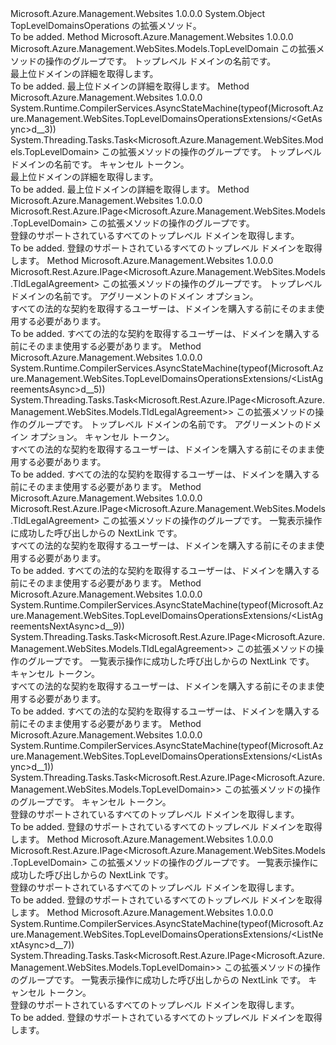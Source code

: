 <Type Name="TopLevelDomainsOperationsExtensions" FullName="Microsoft.Azure.Management.WebSites.TopLevelDomainsOperationsExtensions">
  <TypeSignature Language="C#" Value="public static class TopLevelDomainsOperationsExtensions" />
  <TypeSignature Language="ILAsm" Value=".class public auto ansi abstract sealed beforefieldinit TopLevelDomainsOperationsExtensions extends System.Object" />
  <TypeSignature Language="DocId" Value="T:Microsoft.Azure.Management.WebSites.TopLevelDomainsOperationsExtensions" />
  <TypeSignature Language="VB.NET" Value="Public Module TopLevelDomainsOperationsExtensions" />
  <TypeSignature Language="F#" Value="type TopLevelDomainsOperationsExtensions = class" />
  <AssemblyInfo>
    <AssemblyName>Microsoft.Azure.Management.Websites</AssemblyName>
    <AssemblyVersion>1.0.0.0</AssemblyVersion>
  </AssemblyInfo>
  <Base>
    <BaseTypeName>System.Object</BaseTypeName>
  </Base>
  <Interfaces />
  <Docs>
    <summary>
            TopLevelDomainsOperations の拡張メソッド。
            </summary>
    <remarks>To be added.</remarks>
  </Docs>
  <Members>
    <Member MemberName="Get">
      <MemberSignature Language="C#" Value="public static Microsoft.Azure.Management.WebSites.Models.TopLevelDomain Get (this Microsoft.Azure.Management.WebSites.ITopLevelDomainsOperations operations, string name);" />
      <MemberSignature Language="ILAsm" Value=".method public static hidebysig class Microsoft.Azure.Management.WebSites.Models.TopLevelDomain Get(class Microsoft.Azure.Management.WebSites.ITopLevelDomainsOperations operations, string name) cil managed" />
      <MemberSignature Language="DocId" Value="M:Microsoft.Azure.Management.WebSites.TopLevelDomainsOperationsExtensions.Get(Microsoft.Azure.Management.WebSites.ITopLevelDomainsOperations,System.String)" />
      <MemberSignature Language="VB.NET" Value="&lt;Extension()&gt;&#xA;Public Function Get (operations As ITopLevelDomainsOperations, name As String) As TopLevelDomain" />
      <MemberSignature Language="F#" Value="static member Get : Microsoft.Azure.Management.WebSites.ITopLevelDomainsOperations * string -&gt; Microsoft.Azure.Management.WebSites.Models.TopLevelDomain" Usage="Microsoft.Azure.Management.WebSites.TopLevelDomainsOperationsExtensions.Get (operations, name)" />
      <MemberType>Method</MemberType>
      <AssemblyInfo>
        <AssemblyName>Microsoft.Azure.Management.Websites</AssemblyName>
        <AssemblyVersion>1.0.0.0</AssemblyVersion>
      </AssemblyInfo>
      <ReturnValue>
        <ReturnType>Microsoft.Azure.Management.WebSites.Models.TopLevelDomain</ReturnType>
      </ReturnValue>
      <Parameters>
        <Parameter Name="operations" Type="Microsoft.Azure.Management.WebSites.ITopLevelDomainsOperations" RefType="this" />
        <Parameter Name="name" Type="System.String" />
      </Parameters>
      <Docs>
        <param name="operations">
            この拡張メソッドの操作のグループです。
            </param>
        <param name="name">
            トップレベル ドメインの名前です。
            </param>
        <summary>
            最上位ドメインの詳細を取得します。
            </summary>
        <returns>To be added.</returns>
        <remarks>
            最上位ドメインの詳細を取得します。
            </remarks>
      </Docs>
    </Member>
    <Member MemberName="GetAsync">
      <MemberSignature Language="C#" Value="public static System.Threading.Tasks.Task&lt;Microsoft.Azure.Management.WebSites.Models.TopLevelDomain&gt; GetAsync (this Microsoft.Azure.Management.WebSites.ITopLevelDomainsOperations operations, string name, System.Threading.CancellationToken cancellationToken = null);" />
      <MemberSignature Language="ILAsm" Value=".method public static hidebysig class System.Threading.Tasks.Task`1&lt;class Microsoft.Azure.Management.WebSites.Models.TopLevelDomain&gt; GetAsync(class Microsoft.Azure.Management.WebSites.ITopLevelDomainsOperations operations, string name, valuetype System.Threading.CancellationToken cancellationToken) cil managed" />
      <MemberSignature Language="DocId" Value="M:Microsoft.Azure.Management.WebSites.TopLevelDomainsOperationsExtensions.GetAsync(Microsoft.Azure.Management.WebSites.ITopLevelDomainsOperations,System.String,System.Threading.CancellationToken)" />
      <MemberSignature Language="F#" Value="static member GetAsync : Microsoft.Azure.Management.WebSites.ITopLevelDomainsOperations * string * System.Threading.CancellationToken -&gt; System.Threading.Tasks.Task&lt;Microsoft.Azure.Management.WebSites.Models.TopLevelDomain&gt;" Usage="Microsoft.Azure.Management.WebSites.TopLevelDomainsOperationsExtensions.GetAsync (operations, name, cancellationToken)" />
      <MemberType>Method</MemberType>
      <AssemblyInfo>
        <AssemblyName>Microsoft.Azure.Management.Websites</AssemblyName>
        <AssemblyVersion>1.0.0.0</AssemblyVersion>
      </AssemblyInfo>
      <Attributes>
        <Attribute>
          <AttributeName>System.Runtime.CompilerServices.AsyncStateMachine(typeof(Microsoft.Azure.Management.WebSites.TopLevelDomainsOperationsExtensions/&lt;GetAsync&gt;d__3))</AttributeName>
        </Attribute>
      </Attributes>
      <ReturnValue>
        <ReturnType>System.Threading.Tasks.Task&lt;Microsoft.Azure.Management.WebSites.Models.TopLevelDomain&gt;</ReturnType>
      </ReturnValue>
      <Parameters>
        <Parameter Name="operations" Type="Microsoft.Azure.Management.WebSites.ITopLevelDomainsOperations" RefType="this" />
        <Parameter Name="name" Type="System.String" />
        <Parameter Name="cancellationToken" Type="System.Threading.CancellationToken" />
      </Parameters>
      <Docs>
        <param name="operations">
            この拡張メソッドの操作のグループです。
            </param>
        <param name="name">
            トップレベル ドメインの名前です。
            </param>
        <param name="cancellationToken">
            キャンセル トークン。
            </param>
        <summary>
            最上位ドメインの詳細を取得します。
            </summary>
        <returns>To be added.</returns>
        <remarks>
            最上位ドメインの詳細を取得します。
            </remarks>
      </Docs>
    </Member>
    <Member MemberName="List">
      <MemberSignature Language="C#" Value="public static Microsoft.Rest.Azure.IPage&lt;Microsoft.Azure.Management.WebSites.Models.TopLevelDomain&gt; List (this Microsoft.Azure.Management.WebSites.ITopLevelDomainsOperations operations);" />
      <MemberSignature Language="ILAsm" Value=".method public static hidebysig class Microsoft.Rest.Azure.IPage`1&lt;class Microsoft.Azure.Management.WebSites.Models.TopLevelDomain&gt; List(class Microsoft.Azure.Management.WebSites.ITopLevelDomainsOperations operations) cil managed" />
      <MemberSignature Language="DocId" Value="M:Microsoft.Azure.Management.WebSites.TopLevelDomainsOperationsExtensions.List(Microsoft.Azure.Management.WebSites.ITopLevelDomainsOperations)" />
      <MemberSignature Language="VB.NET" Value="&lt;Extension()&gt;&#xA;Public Function List (operations As ITopLevelDomainsOperations) As IPage(Of TopLevelDomain)" />
      <MemberSignature Language="F#" Value="static member List : Microsoft.Azure.Management.WebSites.ITopLevelDomainsOperations -&gt; Microsoft.Rest.Azure.IPage&lt;Microsoft.Azure.Management.WebSites.Models.TopLevelDomain&gt;" Usage="Microsoft.Azure.Management.WebSites.TopLevelDomainsOperationsExtensions.List operations" />
      <MemberType>Method</MemberType>
      <AssemblyInfo>
        <AssemblyName>Microsoft.Azure.Management.Websites</AssemblyName>
        <AssemblyVersion>1.0.0.0</AssemblyVersion>
      </AssemblyInfo>
      <ReturnValue>
        <ReturnType>Microsoft.Rest.Azure.IPage&lt;Microsoft.Azure.Management.WebSites.Models.TopLevelDomain&gt;</ReturnType>
      </ReturnValue>
      <Parameters>
        <Parameter Name="operations" Type="Microsoft.Azure.Management.WebSites.ITopLevelDomainsOperations" RefType="this" />
      </Parameters>
      <Docs>
        <param name="operations">
            この拡張メソッドの操作のグループです。
            </param>
        <summary>
            登録のサポートされているすべてのトップレベル ドメインを取得します。
            </summary>
        <returns>To be added.</returns>
        <remarks>
            登録のサポートされているすべてのトップレベル ドメインを取得します。
            </remarks>
      </Docs>
    </Member>
    <Member MemberName="ListAgreements">
      <MemberSignature Language="C#" Value="public static Microsoft.Rest.Azure.IPage&lt;Microsoft.Azure.Management.WebSites.Models.TldLegalAgreement&gt; ListAgreements (this Microsoft.Azure.Management.WebSites.ITopLevelDomainsOperations operations, string name, Microsoft.Azure.Management.WebSites.Models.TopLevelDomainAgreementOption agreementOption);" />
      <MemberSignature Language="ILAsm" Value=".method public static hidebysig class Microsoft.Rest.Azure.IPage`1&lt;class Microsoft.Azure.Management.WebSites.Models.TldLegalAgreement&gt; ListAgreements(class Microsoft.Azure.Management.WebSites.ITopLevelDomainsOperations operations, string name, class Microsoft.Azure.Management.WebSites.Models.TopLevelDomainAgreementOption agreementOption) cil managed" />
      <MemberSignature Language="DocId" Value="M:Microsoft.Azure.Management.WebSites.TopLevelDomainsOperationsExtensions.ListAgreements(Microsoft.Azure.Management.WebSites.ITopLevelDomainsOperations,System.String,Microsoft.Azure.Management.WebSites.Models.TopLevelDomainAgreementOption)" />
      <MemberSignature Language="VB.NET" Value="&lt;Extension()&gt;&#xA;Public Function ListAgreements (operations As ITopLevelDomainsOperations, name As String, agreementOption As TopLevelDomainAgreementOption) As IPage(Of TldLegalAgreement)" />
      <MemberSignature Language="F#" Value="static member ListAgreements : Microsoft.Azure.Management.WebSites.ITopLevelDomainsOperations * string * Microsoft.Azure.Management.WebSites.Models.TopLevelDomainAgreementOption -&gt; Microsoft.Rest.Azure.IPage&lt;Microsoft.Azure.Management.WebSites.Models.TldLegalAgreement&gt;" Usage="Microsoft.Azure.Management.WebSites.TopLevelDomainsOperationsExtensions.ListAgreements (operations, name, agreementOption)" />
      <MemberType>Method</MemberType>
      <AssemblyInfo>
        <AssemblyName>Microsoft.Azure.Management.Websites</AssemblyName>
        <AssemblyVersion>1.0.0.0</AssemblyVersion>
      </AssemblyInfo>
      <ReturnValue>
        <ReturnType>Microsoft.Rest.Azure.IPage&lt;Microsoft.Azure.Management.WebSites.Models.TldLegalAgreement&gt;</ReturnType>
      </ReturnValue>
      <Parameters>
        <Parameter Name="operations" Type="Microsoft.Azure.Management.WebSites.ITopLevelDomainsOperations" RefType="this" />
        <Parameter Name="name" Type="System.String" />
        <Parameter Name="agreementOption" Type="Microsoft.Azure.Management.WebSites.Models.TopLevelDomainAgreementOption" />
      </Parameters>
      <Docs>
        <param name="operations">
            この拡張メソッドの操作のグループです。
            </param>
        <param name="name">
            トップレベル ドメインの名前です。
            </param>
        <param name="agreementOption">
            アグリーメントのドメイン オプション。
            </param>
        <summary>
            すべての法的な契約を取得するユーザーは、ドメインを購入する前にそのまま使用する必要があります。
            </summary>
        <returns>To be added.</returns>
        <remarks>
            すべての法的な契約を取得するユーザーは、ドメインを購入する前にそのまま使用する必要があります。
            </remarks>
      </Docs>
    </Member>
    <Member MemberName="ListAgreementsAsync">
      <MemberSignature Language="C#" Value="public static System.Threading.Tasks.Task&lt;Microsoft.Rest.Azure.IPage&lt;Microsoft.Azure.Management.WebSites.Models.TldLegalAgreement&gt;&gt; ListAgreementsAsync (this Microsoft.Azure.Management.WebSites.ITopLevelDomainsOperations operations, string name, Microsoft.Azure.Management.WebSites.Models.TopLevelDomainAgreementOption agreementOption, System.Threading.CancellationToken cancellationToken = null);" />
      <MemberSignature Language="ILAsm" Value=".method public static hidebysig class System.Threading.Tasks.Task`1&lt;class Microsoft.Rest.Azure.IPage`1&lt;class Microsoft.Azure.Management.WebSites.Models.TldLegalAgreement&gt;&gt; ListAgreementsAsync(class Microsoft.Azure.Management.WebSites.ITopLevelDomainsOperations operations, string name, class Microsoft.Azure.Management.WebSites.Models.TopLevelDomainAgreementOption agreementOption, valuetype System.Threading.CancellationToken cancellationToken) cil managed" />
      <MemberSignature Language="DocId" Value="M:Microsoft.Azure.Management.WebSites.TopLevelDomainsOperationsExtensions.ListAgreementsAsync(Microsoft.Azure.Management.WebSites.ITopLevelDomainsOperations,System.String,Microsoft.Azure.Management.WebSites.Models.TopLevelDomainAgreementOption,System.Threading.CancellationToken)" />
      <MemberSignature Language="F#" Value="static member ListAgreementsAsync : Microsoft.Azure.Management.WebSites.ITopLevelDomainsOperations * string * Microsoft.Azure.Management.WebSites.Models.TopLevelDomainAgreementOption * System.Threading.CancellationToken -&gt; System.Threading.Tasks.Task&lt;Microsoft.Rest.Azure.IPage&lt;Microsoft.Azure.Management.WebSites.Models.TldLegalAgreement&gt;&gt;" Usage="Microsoft.Azure.Management.WebSites.TopLevelDomainsOperationsExtensions.ListAgreementsAsync (operations, name, agreementOption, cancellationToken)" />
      <MemberType>Method</MemberType>
      <AssemblyInfo>
        <AssemblyName>Microsoft.Azure.Management.Websites</AssemblyName>
        <AssemblyVersion>1.0.0.0</AssemblyVersion>
      </AssemblyInfo>
      <Attributes>
        <Attribute>
          <AttributeName>System.Runtime.CompilerServices.AsyncStateMachine(typeof(Microsoft.Azure.Management.WebSites.TopLevelDomainsOperationsExtensions/&lt;ListAgreementsAsync&gt;d__5))</AttributeName>
        </Attribute>
      </Attributes>
      <ReturnValue>
        <ReturnType>System.Threading.Tasks.Task&lt;Microsoft.Rest.Azure.IPage&lt;Microsoft.Azure.Management.WebSites.Models.TldLegalAgreement&gt;&gt;</ReturnType>
      </ReturnValue>
      <Parameters>
        <Parameter Name="operations" Type="Microsoft.Azure.Management.WebSites.ITopLevelDomainsOperations" RefType="this" />
        <Parameter Name="name" Type="System.String" />
        <Parameter Name="agreementOption" Type="Microsoft.Azure.Management.WebSites.Models.TopLevelDomainAgreementOption" />
        <Parameter Name="cancellationToken" Type="System.Threading.CancellationToken" />
      </Parameters>
      <Docs>
        <param name="operations">
            この拡張メソッドの操作のグループです。
            </param>
        <param name="name">
            トップレベル ドメインの名前です。
            </param>
        <param name="agreementOption">
            アグリーメントのドメイン オプション。
            </param>
        <param name="cancellationToken">
            キャンセル トークン。
            </param>
        <summary>
            すべての法的な契約を取得するユーザーは、ドメインを購入する前にそのまま使用する必要があります。
            </summary>
        <returns>To be added.</returns>
        <remarks>
            すべての法的な契約を取得するユーザーは、ドメインを購入する前にそのまま使用する必要があります。
            </remarks>
      </Docs>
    </Member>
    <Member MemberName="ListAgreementsNext">
      <MemberSignature Language="C#" Value="public static Microsoft.Rest.Azure.IPage&lt;Microsoft.Azure.Management.WebSites.Models.TldLegalAgreement&gt; ListAgreementsNext (this Microsoft.Azure.Management.WebSites.ITopLevelDomainsOperations operations, string nextPageLink);" />
      <MemberSignature Language="ILAsm" Value=".method public static hidebysig class Microsoft.Rest.Azure.IPage`1&lt;class Microsoft.Azure.Management.WebSites.Models.TldLegalAgreement&gt; ListAgreementsNext(class Microsoft.Azure.Management.WebSites.ITopLevelDomainsOperations operations, string nextPageLink) cil managed" />
      <MemberSignature Language="DocId" Value="M:Microsoft.Azure.Management.WebSites.TopLevelDomainsOperationsExtensions.ListAgreementsNext(Microsoft.Azure.Management.WebSites.ITopLevelDomainsOperations,System.String)" />
      <MemberSignature Language="VB.NET" Value="&lt;Extension()&gt;&#xA;Public Function ListAgreementsNext (operations As ITopLevelDomainsOperations, nextPageLink As String) As IPage(Of TldLegalAgreement)" />
      <MemberSignature Language="F#" Value="static member ListAgreementsNext : Microsoft.Azure.Management.WebSites.ITopLevelDomainsOperations * string -&gt; Microsoft.Rest.Azure.IPage&lt;Microsoft.Azure.Management.WebSites.Models.TldLegalAgreement&gt;" Usage="Microsoft.Azure.Management.WebSites.TopLevelDomainsOperationsExtensions.ListAgreementsNext (operations, nextPageLink)" />
      <MemberType>Method</MemberType>
      <AssemblyInfo>
        <AssemblyName>Microsoft.Azure.Management.Websites</AssemblyName>
        <AssemblyVersion>1.0.0.0</AssemblyVersion>
      </AssemblyInfo>
      <ReturnValue>
        <ReturnType>Microsoft.Rest.Azure.IPage&lt;Microsoft.Azure.Management.WebSites.Models.TldLegalAgreement&gt;</ReturnType>
      </ReturnValue>
      <Parameters>
        <Parameter Name="operations" Type="Microsoft.Azure.Management.WebSites.ITopLevelDomainsOperations" RefType="this" />
        <Parameter Name="nextPageLink" Type="System.String" />
      </Parameters>
      <Docs>
        <param name="operations">
            この拡張メソッドの操作のグループです。
            </param>
        <param name="nextPageLink">
            一覧表示操作に成功した呼び出しからの NextLink です。
            </param>
        <summary>
            すべての法的な契約を取得するユーザーは、ドメインを購入する前にそのまま使用する必要があります。
            </summary>
        <returns>To be added.</returns>
        <remarks>
            すべての法的な契約を取得するユーザーは、ドメインを購入する前にそのまま使用する必要があります。
            </remarks>
      </Docs>
    </Member>
    <Member MemberName="ListAgreementsNextAsync">
      <MemberSignature Language="C#" Value="public static System.Threading.Tasks.Task&lt;Microsoft.Rest.Azure.IPage&lt;Microsoft.Azure.Management.WebSites.Models.TldLegalAgreement&gt;&gt; ListAgreementsNextAsync (this Microsoft.Azure.Management.WebSites.ITopLevelDomainsOperations operations, string nextPageLink, System.Threading.CancellationToken cancellationToken = null);" />
      <MemberSignature Language="ILAsm" Value=".method public static hidebysig class System.Threading.Tasks.Task`1&lt;class Microsoft.Rest.Azure.IPage`1&lt;class Microsoft.Azure.Management.WebSites.Models.TldLegalAgreement&gt;&gt; ListAgreementsNextAsync(class Microsoft.Azure.Management.WebSites.ITopLevelDomainsOperations operations, string nextPageLink, valuetype System.Threading.CancellationToken cancellationToken) cil managed" />
      <MemberSignature Language="DocId" Value="M:Microsoft.Azure.Management.WebSites.TopLevelDomainsOperationsExtensions.ListAgreementsNextAsync(Microsoft.Azure.Management.WebSites.ITopLevelDomainsOperations,System.String,System.Threading.CancellationToken)" />
      <MemberSignature Language="F#" Value="static member ListAgreementsNextAsync : Microsoft.Azure.Management.WebSites.ITopLevelDomainsOperations * string * System.Threading.CancellationToken -&gt; System.Threading.Tasks.Task&lt;Microsoft.Rest.Azure.IPage&lt;Microsoft.Azure.Management.WebSites.Models.TldLegalAgreement&gt;&gt;" Usage="Microsoft.Azure.Management.WebSites.TopLevelDomainsOperationsExtensions.ListAgreementsNextAsync (operations, nextPageLink, cancellationToken)" />
      <MemberType>Method</MemberType>
      <AssemblyInfo>
        <AssemblyName>Microsoft.Azure.Management.Websites</AssemblyName>
        <AssemblyVersion>1.0.0.0</AssemblyVersion>
      </AssemblyInfo>
      <Attributes>
        <Attribute>
          <AttributeName>System.Runtime.CompilerServices.AsyncStateMachine(typeof(Microsoft.Azure.Management.WebSites.TopLevelDomainsOperationsExtensions/&lt;ListAgreementsNextAsync&gt;d__9))</AttributeName>
        </Attribute>
      </Attributes>
      <ReturnValue>
        <ReturnType>System.Threading.Tasks.Task&lt;Microsoft.Rest.Azure.IPage&lt;Microsoft.Azure.Management.WebSites.Models.TldLegalAgreement&gt;&gt;</ReturnType>
      </ReturnValue>
      <Parameters>
        <Parameter Name="operations" Type="Microsoft.Azure.Management.WebSites.ITopLevelDomainsOperations" RefType="this" />
        <Parameter Name="nextPageLink" Type="System.String" />
        <Parameter Name="cancellationToken" Type="System.Threading.CancellationToken" />
      </Parameters>
      <Docs>
        <param name="operations">
            この拡張メソッドの操作のグループです。
            </param>
        <param name="nextPageLink">
            一覧表示操作に成功した呼び出しからの NextLink です。
            </param>
        <param name="cancellationToken">
            キャンセル トークン。
            </param>
        <summary>
            すべての法的な契約を取得するユーザーは、ドメインを購入する前にそのまま使用する必要があります。
            </summary>
        <returns>To be added.</returns>
        <remarks>
            すべての法的な契約を取得するユーザーは、ドメインを購入する前にそのまま使用する必要があります。
            </remarks>
      </Docs>
    </Member>
    <Member MemberName="ListAsync">
      <MemberSignature Language="C#" Value="public static System.Threading.Tasks.Task&lt;Microsoft.Rest.Azure.IPage&lt;Microsoft.Azure.Management.WebSites.Models.TopLevelDomain&gt;&gt; ListAsync (this Microsoft.Azure.Management.WebSites.ITopLevelDomainsOperations operations, System.Threading.CancellationToken cancellationToken = null);" />
      <MemberSignature Language="ILAsm" Value=".method public static hidebysig class System.Threading.Tasks.Task`1&lt;class Microsoft.Rest.Azure.IPage`1&lt;class Microsoft.Azure.Management.WebSites.Models.TopLevelDomain&gt;&gt; ListAsync(class Microsoft.Azure.Management.WebSites.ITopLevelDomainsOperations operations, valuetype System.Threading.CancellationToken cancellationToken) cil managed" />
      <MemberSignature Language="DocId" Value="M:Microsoft.Azure.Management.WebSites.TopLevelDomainsOperationsExtensions.ListAsync(Microsoft.Azure.Management.WebSites.ITopLevelDomainsOperations,System.Threading.CancellationToken)" />
      <MemberSignature Language="F#" Value="static member ListAsync : Microsoft.Azure.Management.WebSites.ITopLevelDomainsOperations * System.Threading.CancellationToken -&gt; System.Threading.Tasks.Task&lt;Microsoft.Rest.Azure.IPage&lt;Microsoft.Azure.Management.WebSites.Models.TopLevelDomain&gt;&gt;" Usage="Microsoft.Azure.Management.WebSites.TopLevelDomainsOperationsExtensions.ListAsync (operations, cancellationToken)" />
      <MemberType>Method</MemberType>
      <AssemblyInfo>
        <AssemblyName>Microsoft.Azure.Management.Websites</AssemblyName>
        <AssemblyVersion>1.0.0.0</AssemblyVersion>
      </AssemblyInfo>
      <Attributes>
        <Attribute>
          <AttributeName>System.Runtime.CompilerServices.AsyncStateMachine(typeof(Microsoft.Azure.Management.WebSites.TopLevelDomainsOperationsExtensions/&lt;ListAsync&gt;d__1))</AttributeName>
        </Attribute>
      </Attributes>
      <ReturnValue>
        <ReturnType>System.Threading.Tasks.Task&lt;Microsoft.Rest.Azure.IPage&lt;Microsoft.Azure.Management.WebSites.Models.TopLevelDomain&gt;&gt;</ReturnType>
      </ReturnValue>
      <Parameters>
        <Parameter Name="operations" Type="Microsoft.Azure.Management.WebSites.ITopLevelDomainsOperations" RefType="this" />
        <Parameter Name="cancellationToken" Type="System.Threading.CancellationToken" />
      </Parameters>
      <Docs>
        <param name="operations">
            この拡張メソッドの操作のグループです。
            </param>
        <param name="cancellationToken">
            キャンセル トークン。
            </param>
        <summary>
            登録のサポートされているすべてのトップレベル ドメインを取得します。
            </summary>
        <returns>To be added.</returns>
        <remarks>
            登録のサポートされているすべてのトップレベル ドメインを取得します。
            </remarks>
      </Docs>
    </Member>
    <Member MemberName="ListNext">
      <MemberSignature Language="C#" Value="public static Microsoft.Rest.Azure.IPage&lt;Microsoft.Azure.Management.WebSites.Models.TopLevelDomain&gt; ListNext (this Microsoft.Azure.Management.WebSites.ITopLevelDomainsOperations operations, string nextPageLink);" />
      <MemberSignature Language="ILAsm" Value=".method public static hidebysig class Microsoft.Rest.Azure.IPage`1&lt;class Microsoft.Azure.Management.WebSites.Models.TopLevelDomain&gt; ListNext(class Microsoft.Azure.Management.WebSites.ITopLevelDomainsOperations operations, string nextPageLink) cil managed" />
      <MemberSignature Language="DocId" Value="M:Microsoft.Azure.Management.WebSites.TopLevelDomainsOperationsExtensions.ListNext(Microsoft.Azure.Management.WebSites.ITopLevelDomainsOperations,System.String)" />
      <MemberSignature Language="VB.NET" Value="&lt;Extension()&gt;&#xA;Public Function ListNext (operations As ITopLevelDomainsOperations, nextPageLink As String) As IPage(Of TopLevelDomain)" />
      <MemberSignature Language="F#" Value="static member ListNext : Microsoft.Azure.Management.WebSites.ITopLevelDomainsOperations * string -&gt; Microsoft.Rest.Azure.IPage&lt;Microsoft.Azure.Management.WebSites.Models.TopLevelDomain&gt;" Usage="Microsoft.Azure.Management.WebSites.TopLevelDomainsOperationsExtensions.ListNext (operations, nextPageLink)" />
      <MemberType>Method</MemberType>
      <AssemblyInfo>
        <AssemblyName>Microsoft.Azure.Management.Websites</AssemblyName>
        <AssemblyVersion>1.0.0.0</AssemblyVersion>
      </AssemblyInfo>
      <ReturnValue>
        <ReturnType>Microsoft.Rest.Azure.IPage&lt;Microsoft.Azure.Management.WebSites.Models.TopLevelDomain&gt;</ReturnType>
      </ReturnValue>
      <Parameters>
        <Parameter Name="operations" Type="Microsoft.Azure.Management.WebSites.ITopLevelDomainsOperations" RefType="this" />
        <Parameter Name="nextPageLink" Type="System.String" />
      </Parameters>
      <Docs>
        <param name="operations">
            この拡張メソッドの操作のグループです。
            </param>
        <param name="nextPageLink">
            一覧表示操作に成功した呼び出しからの NextLink です。
            </param>
        <summary>
            登録のサポートされているすべてのトップレベル ドメインを取得します。
            </summary>
        <returns>To be added.</returns>
        <remarks>
            登録のサポートされているすべてのトップレベル ドメインを取得します。
            </remarks>
      </Docs>
    </Member>
    <Member MemberName="ListNextAsync">
      <MemberSignature Language="C#" Value="public static System.Threading.Tasks.Task&lt;Microsoft.Rest.Azure.IPage&lt;Microsoft.Azure.Management.WebSites.Models.TopLevelDomain&gt;&gt; ListNextAsync (this Microsoft.Azure.Management.WebSites.ITopLevelDomainsOperations operations, string nextPageLink, System.Threading.CancellationToken cancellationToken = null);" />
      <MemberSignature Language="ILAsm" Value=".method public static hidebysig class System.Threading.Tasks.Task`1&lt;class Microsoft.Rest.Azure.IPage`1&lt;class Microsoft.Azure.Management.WebSites.Models.TopLevelDomain&gt;&gt; ListNextAsync(class Microsoft.Azure.Management.WebSites.ITopLevelDomainsOperations operations, string nextPageLink, valuetype System.Threading.CancellationToken cancellationToken) cil managed" />
      <MemberSignature Language="DocId" Value="M:Microsoft.Azure.Management.WebSites.TopLevelDomainsOperationsExtensions.ListNextAsync(Microsoft.Azure.Management.WebSites.ITopLevelDomainsOperations,System.String,System.Threading.CancellationToken)" />
      <MemberSignature Language="F#" Value="static member ListNextAsync : Microsoft.Azure.Management.WebSites.ITopLevelDomainsOperations * string * System.Threading.CancellationToken -&gt; System.Threading.Tasks.Task&lt;Microsoft.Rest.Azure.IPage&lt;Microsoft.Azure.Management.WebSites.Models.TopLevelDomain&gt;&gt;" Usage="Microsoft.Azure.Management.WebSites.TopLevelDomainsOperationsExtensions.ListNextAsync (operations, nextPageLink, cancellationToken)" />
      <MemberType>Method</MemberType>
      <AssemblyInfo>
        <AssemblyName>Microsoft.Azure.Management.Websites</AssemblyName>
        <AssemblyVersion>1.0.0.0</AssemblyVersion>
      </AssemblyInfo>
      <Attributes>
        <Attribute>
          <AttributeName>System.Runtime.CompilerServices.AsyncStateMachine(typeof(Microsoft.Azure.Management.WebSites.TopLevelDomainsOperationsExtensions/&lt;ListNextAsync&gt;d__7))</AttributeName>
        </Attribute>
      </Attributes>
      <ReturnValue>
        <ReturnType>System.Threading.Tasks.Task&lt;Microsoft.Rest.Azure.IPage&lt;Microsoft.Azure.Management.WebSites.Models.TopLevelDomain&gt;&gt;</ReturnType>
      </ReturnValue>
      <Parameters>
        <Parameter Name="operations" Type="Microsoft.Azure.Management.WebSites.ITopLevelDomainsOperations" RefType="this" />
        <Parameter Name="nextPageLink" Type="System.String" />
        <Parameter Name="cancellationToken" Type="System.Threading.CancellationToken" />
      </Parameters>
      <Docs>
        <param name="operations">
            この拡張メソッドの操作のグループです。
            </param>
        <param name="nextPageLink">
            一覧表示操作に成功した呼び出しからの NextLink です。
            </param>
        <param name="cancellationToken">
            キャンセル トークン。
            </param>
        <summary>
            登録のサポートされているすべてのトップレベル ドメインを取得します。
            </summary>
        <returns>To be added.</returns>
        <remarks>
            登録のサポートされているすべてのトップレベル ドメインを取得します。
            </remarks>
      </Docs>
    </Member>
  </Members>
</Type>